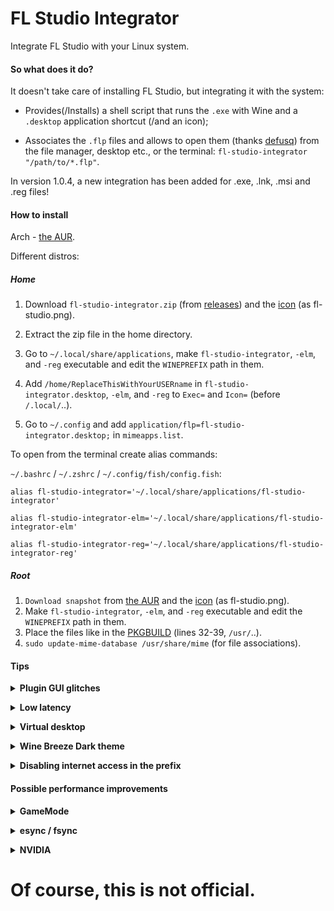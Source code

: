 # FL Studio Integrator
Integrate FL Studio with your Linux system.

#### So what does it do?
It doesn't take care of installing FL Studio, but integrating it with the system:

- Provides(/Installs) a shell script that runs the `.exe` with Wine and a `.desktop` application shortcut (/and an icon);

- Associates the `.flp` files and allows to open them (thanks [defusq](https://aur.archlinux.org/packages/vtfedit)) from the file manager, desktop etc., or the terminal: `fl-studio-integrator "/path/to/*.flp"`.

In version 1.0.4, a new integration has been added for .exe, .lnk, .msi and .reg files!

#### How to install
Arch - [the AUR](https://aur.archlinux.org/packages/fl-studio-integrator).

Different distros:
##### Home

1. Download `fl-studio-integrator.zip` (from [releases](https://github.com/begin-theadventure/fl-studio-integrator-linux/releases/latest)) and the [icon](https://image-line.com/wp-content/themes/intracto/build/images/fl-header-logo.png) (as fl-studio.png).

2. Extract the zip file in the home directory.

3. Go to `~/.local/share/applications`, make `fl-studio-integrator`, `-elm`, and `-reg` executable and edit the `WINEPREFIX` path in them.

4. Add `/home/ReplaceThisWithYourUSERname` in `fl-studio-integrator.desktop`, `-elm`, and `-reg` to `Exec=` and `Icon=` (before `/.local/`..).

6. Go to `~/.config` and add `application/flp=fl-studio-integrator.desktop;` in `mimeapps.list`.

To open from the terminal create alias commands:

`~/.bashrc` / `~/.zshrc` / `~/.config/fish/config.fish`:

`alias fl-studio-integrator='~/.local/share/applications/fl-studio-integrator'`

`alias fl-studio-integrator-elm='~/.local/share/applications/fl-studio-integrator-elm'`

`alias fl-studio-integrator-reg='~/.local/share/applications/fl-studio-integrator-reg'`

##### Root
1. `Download snapshot` from [the AUR](https://aur.archlinux.org/packages/fl-studio-integrator) and the [icon](https://image-line.com/wp-content/themes/intracto/build/images/fl-header-logo.png) (as fl-studio.png).
2. Make `fl-studio-integrator`, `-elm`, and `-reg` executable and edit the `WINEPREFIX` path in them.
3. Place the files like in the [PKGBUILD](https://aur.archlinux.org/cgit/aur.git/tree/PKGBUILD?h=fl-studio-integrator#n32) (lines 32-39, `/usr/`..).
4. `sudo update-mime-database /usr/share/mime` (for file associations).

#### Tips

**<details><summary> Plugin GUI glitches </summary>**
`export WINEDDLOVERRIDES="d2d1=disabled"`
</details>

**<details><summary> Low latency </summary>**
[WineASIO](https://github.com/wineasio/wineasio), adjust with [`PIPEWIRE_QUANTUM`](https://github.com/PipeWire/pipewire#usage), which is already included in the script.
</details>

**<details><summary> Virtual desktop </summary>**
`wine` `explorer /desktop=FLStudio,RESOLxUTION`, for example, `1920x1080`.
</details>

**<details><summary> Wine Breeze Dark theme </summary>**
[Link](https://gist.github.com/Zeinok/ceaf6ff204792dde0ae31e0199d89398).

To install, open the file with `FL Studio REG` (or `fl-studio-integrator-reg` in the terminal).
</details>

**<details><summary> Disabling internet access in the prefix </summary>**

Wine Control Panel (`fl-studio-integrator-elm "/path/to/drive_c/windows/system32/control.exe"` or go to the path and open it with `FL Studio ELM`)-> Internet Settings -> Connections -> Use a proxy server ✓ - Type something in Addres and Port - Apply - OK
</details>

#### Possible performance improvements

**<details><summary> GameMode </summary>**
[`gamemoderun`](https://github.com/FeralInteractive/gamemode) `wine`

* Renice

Adjusting the nice value/priority of processes, for example, to 7 (High).</summary>

[/etc/gamemode.ini](https://github.com/FeralInteractive/gamemode/blob/master/example/gamemode.ini)

```
[general]
; GameMode can renice game processes. You can put any value between 0 and 20 here, the value
; will be negated and applied as a nice value (0 means no change). Defaults to 0.
; To use this feature, the user must be added to the gamemode group (and then rebooted):
; sudo usermod -aG gamemode $(whoami)
renice=7
```
</details>

**<details><summary> esync / fsync </summary>**
```
export WINEESYNC=1 WINEFSYNC=1
```
</details>

**<details><summary> NVIDIA </summary>**
These might cause issues.
```
export __NV_PRIME_RENDER_OFFLOAD=1 __VK_LAYER_NV_optimus="NVIDIA_only" __GL_SHADER_DISK_CACHE_SKIP_CLEANUP=0
```

`prime-run` and `__GLX_VENDOR_LIBRARY_NAME="nvidia"` (can) cause crashes.
</details>

# Of course, this is not official.
